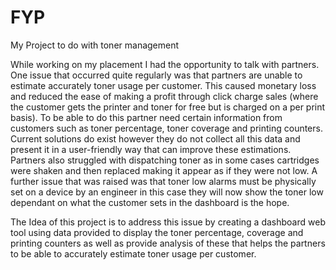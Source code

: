 # FYP
My Project to do with toner management

While working on my placement I had the opportunity to talk with partners. One issue that occurred quite regularly was that partners are unable to estimate accurately toner usage per customer. This caused monetary loss and reduced the ease of making a profit through click charge sales (where the customer gets the printer and toner for free but is charged on a per print basis). To be able to do this partner need certain information from customers such as toner percentage, toner coverage and printing counters. Current solutions do exist however they do not collect all this data and present it in a user-friendly way that can improve these estimations. Partners also struggled with dispatching toner as in some cases cartridges were shaken and then replaced making it appear as if they were not low.
A further issue that was raised was that toner low alarms must be physically set on a device by an engineer in this case they will now show the toner low dependant on what the customer sets in the dashboard is the hope.

The Idea of this project is to address this issue by creating a dashboard web tool using data provided to display the toner percentage, coverage and printing counters as well as provide analysis of these that helps the partners to be able to accurately estimate toner usage per customer.
